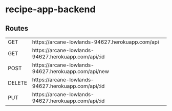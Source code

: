 # recipe-app-backend

## Routes
<table>
  <tr>
    <td>GET</td>
    <td>https://arcane-lowlands-94627.herokuapp.com/api</td>
  </tr>
  <tr>
    <td>GET</td>
    <td>https://arcane-lowlands-94627.herokuapp.com/api/:id</td>
  </tr>
  <tr>
    <td>POST</td>
    <td>https://arcane-lowlands-94627.herokuapp.com/api/new</td>
  </tr>
  <tr>
    <td>DELETE</td>
    <td>https://arcane-lowlands-94627.herokuapp.com/api/:id</td>
  </tr>
  <tr>
    <td>PUT</td>
    <td>https://arcane-lowlands-94627.herokuapp.com/api/:id</td>
  </tr>
</table>
